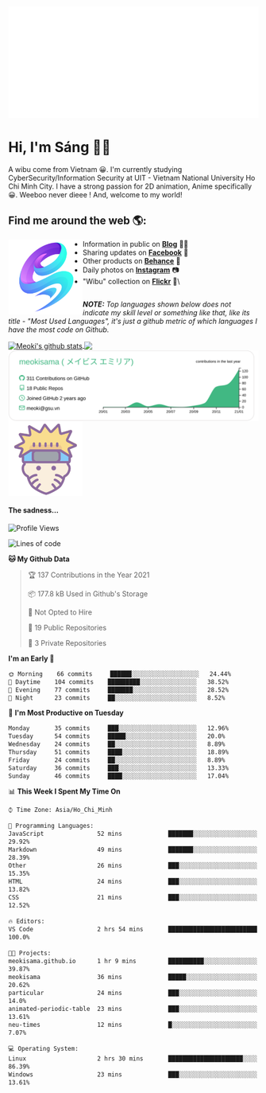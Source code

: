 <p align="center">
<a href="https://meokisama.github.io">
    <img src="effect.svg"/>
</a>
</p>

# Hi, I'm Sáng 👋🏾
A wibu come from Vietnam 😀. I'm currently studying CyberSecurity/Information Security at UIT - Vietnam National University Ho Chi Minh City. I have a strong passion for 2D animation, Anime specifically 😀. Weeboo never dieee ! And, welcome to my world!


## Find me around the web 🌎:
<a href="https://facebook.com/slytherinnn/"><img align="left" width="150" height="150" src="https://github.com/meokisama/meokisama/blob/master/image/2750554.png"> </a>
- Information in public on <a href="https://meokisama.github.io/">__Blog__</a> ✍🏾
- Sharing updates on <a href="https://facebook.com/slytherinnn/">__Facebook__</a> 💼
- Other products on <a href="https://www.behance.net/meokisama">__Behance__</a> 🏓
- Daily photos on <a href="https://www.instagram.com/hi.im.meoki/">__Instagram__</a> 📷
- "Wibu" collection on <a href="https://www.flickr.com/photos/meokisama/albums">__Flickr__</a> 👾\
##
___NOTE:___ _Top languages shown below does not indicate my skill level or something like that, like its title - "Most Used Languages", it's just a github metric of which languages I have the most code on Github._


<a href="https://github.com/meokisama">
  <img align="center" src="https://github-readme-stats.vercel.app/api?username=meokisama&show_icons=true&include_all_commits=true&theme=vue" alt="Meoki's github stats" />
</a>
<a href="https://github.com/meokisama">
  <img align="center" src="https://github-readme-stats.vercel.app/api/top-langs/?username=meokisama&layout=compact&theme=vue&langs_count=10" />
</a>

<div style="overflow: hidden;justify-content:space-around;">
  <img align="center" src="https://raw.githubusercontent.com/meokisama/meokisama/master/profile-summary-card-output/vue/0-profile-details.svg"/>
  <img align="center" src="image/favicon.png" width="150">
</div>

#### The sadness...

<!--START_SECTION:waka-->
![Profile Views](http://img.shields.io/badge/Profile%20Views-0-blue)

![Lines of code](https://img.shields.io/badge/From%20Hello%20World%20I%27ve%20Written-1.6%20million%20lines%20of%20code-blue)

**🐱 My Github Data** 

> 🏆 137 Contributions in the Year 2021
 > 
> 📦 177.8 kB Used in Github's Storage 
 > 
> 🚫 Not Opted to Hire
 > 
> 📜 19 Public Repositories 
 > 
> 🔑 3 Private Repositories  
 > 
**I'm an Early 🐤** 

```text
🌞 Morning    66 commits     ██████░░░░░░░░░░░░░░░░░░░   24.44% 
🌆 Daytime    104 commits    █████████░░░░░░░░░░░░░░░░   38.52% 
🌃 Evening    77 commits     ███████░░░░░░░░░░░░░░░░░░   28.52% 
🌙 Night      23 commits     ██░░░░░░░░░░░░░░░░░░░░░░░   8.52%

```
📅 **I'm Most Productive on Tuesday** 

```text
Monday       35 commits     ███░░░░░░░░░░░░░░░░░░░░░░   12.96% 
Tuesday      54 commits     █████░░░░░░░░░░░░░░░░░░░░   20.0% 
Wednesday    24 commits     ██░░░░░░░░░░░░░░░░░░░░░░░   8.89% 
Thursday     51 commits     ████░░░░░░░░░░░░░░░░░░░░░   18.89% 
Friday       24 commits     ██░░░░░░░░░░░░░░░░░░░░░░░   8.89% 
Saturday     36 commits     ███░░░░░░░░░░░░░░░░░░░░░░   13.33% 
Sunday       46 commits     ████░░░░░░░░░░░░░░░░░░░░░   17.04%

```


📊 **This Week I Spent My Time On** 

```text
⌚︎ Time Zone: Asia/Ho_Chi_Minh

💬 Programming Languages: 
JavaScript               52 mins             ███████░░░░░░░░░░░░░░░░░░   29.92% 
Markdown                 49 mins             ███████░░░░░░░░░░░░░░░░░░   28.39% 
Other                    26 mins             ███░░░░░░░░░░░░░░░░░░░░░░   15.35% 
HTML                     24 mins             ███░░░░░░░░░░░░░░░░░░░░░░   13.82% 
CSS                      21 mins             ███░░░░░░░░░░░░░░░░░░░░░░   12.52%

🔥 Editors: 
VS Code                  2 hrs 54 mins       █████████████████████████   100.0%

🐱‍💻 Projects: 
meokisama.github.io      1 hr 9 mins         ██████████░░░░░░░░░░░░░░░   39.87% 
meokisama                36 mins             █████░░░░░░░░░░░░░░░░░░░░   20.62% 
particular               24 mins             ███░░░░░░░░░░░░░░░░░░░░░░   14.0% 
animated-periodic-table  23 mins             ███░░░░░░░░░░░░░░░░░░░░░░   13.61% 
neu-times                12 mins             █░░░░░░░░░░░░░░░░░░░░░░░░   7.07%

💻 Operating System: 
Linux                    2 hrs 30 mins       █████████████████████░░░░   86.39% 
Windows                  23 mins             ███░░░░░░░░░░░░░░░░░░░░░░   13.61%

```


<!--END_SECTION:waka-->
